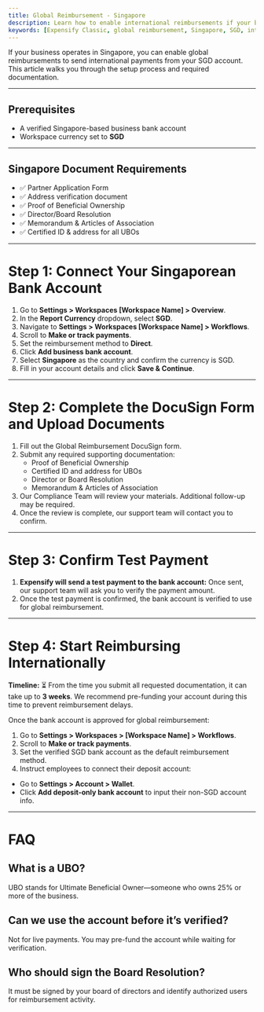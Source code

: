 ```yaml
---
title: Global Reimbursement - Singapore
description: Learn how to enable international reimbursements if your business bank account is in Singapore.
keywords: [Expensify Classic, global reimbursement, Singapore, SGD, international payments, DocuSign, compliance, UBO]
---
```

<div id="expensify-classic" markdown="1">

If your business operates in Singapore, you can enable global reimbursements to send international payments from your SGD account. This article walks you through the setup process and required documentation.

---

## Prerequisites
- A verified Singapore-based business bank account
- Workspace currency set to **SGD**

---

## Singapore Document Requirements
- ✅ Partner Application Form
- ✅ Address verification document
- ✅ Proof of Beneficial Ownership
- ✅ Director/Board Resolution
- ✅ Memorandum & Articles of Association
- ✅ Certified ID & address for all UBOs

---

# Step 1: Connect Your Singaporean Bank Account
1. Go to **Settings > Workspaces [Workspace Name] > Overview**.
2. In the **Report Currency** dropdown, select **SGD**.
3. Navigate to **Settings > Workspaces [Workspace Name] > Workflows**.
4. Scroll to **Make or track payments**.
5. Set the reimbursement method to **Direct**.
6. Click **Add business bank account**.
7. Select **Singapore** as the country and confirm the currency is SGD.
8. Fill in your account details and click **Save & Continue**.

---

# Step 2: Complete the DocuSign Form and Upload Documents
1. Fill out the Global Reimbursement DocuSign form.
2. Submit any required supporting documentation:
   - Proof of Beneficial Ownership
   - Certified ID and address for UBOs
   - Director or Board Resolution
   - Memorandum & Articles of Association
3. Our Compliance Team will review your materials. Additional follow-up may be required.
4. Once the review is complete, our support team will contact you to confirm. 

---

# Step 3: Confirm Test Payment
1. **Expensify will send a test payment to the bank account:** Once sent, our support team will ask you to verify the payment amount.
2. Once the test payment is confirmed, the bank account is verified to use for global reimbursement.

---

# Step 4: Start Reimbursing Internationally
**Timeline:** ⏳ From the time you submit all requested documentation, it can take up to **3 weeks**. We recommend pre-funding your account during this time to prevent reimbursement delays.

Once the bank account is approved for global reimbursement:
1. Go to **Settings > Workspaces > [Workspace Name] > Workflows**.
2. Scroll to **Make or track payments**.
3. Set the verified SGD bank account as the default reimbursement method.
4.  Instruct employees to connect their deposit account:
   - Go to **Settings > Account > Wallet**.
   - Click **Add deposit-only bank account** to input their non-SGD account info.

---

# FAQ

## What is a UBO?
UBO stands for Ultimate Beneficial Owner—someone who owns 25% or more of the business.

## Can we use the account before it’s verified?
Not for live payments. You may pre-fund the account while waiting for verification.

## Who should sign the Board Resolution?
It must be signed by your board of directors and identify authorized users for reimbursement activity.

</div>
